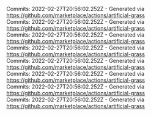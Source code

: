Commits: 2022-02-27T20:56:02.252Z - Generated via https://github.com/marketplace/actions/artificial-grass
<br>
Commits: 2022-02-27T20:56:02.252Z - Generated via https://github.com/marketplace/actions/artificial-grass
<br>
Commits: 2022-02-27T20:56:02.252Z - Generated via https://github.com/marketplace/actions/artificial-grass
<br>
Commits: 2022-02-27T20:56:02.252Z - Generated via https://github.com/marketplace/actions/artificial-grass
<br>
Commits: 2022-02-27T20:56:02.252Z - Generated via https://github.com/marketplace/actions/artificial-grass
<br>
Commits: 2022-02-27T20:56:02.252Z - Generated via https://github.com/marketplace/actions/artificial-grass
<br>
Commits: 2022-02-27T20:56:02.252Z - Generated via https://github.com/marketplace/actions/artificial-grass
<br>
Commits: 2022-02-27T20:56:02.252Z - Generated via https://github.com/marketplace/actions/artificial-grass
<br>
